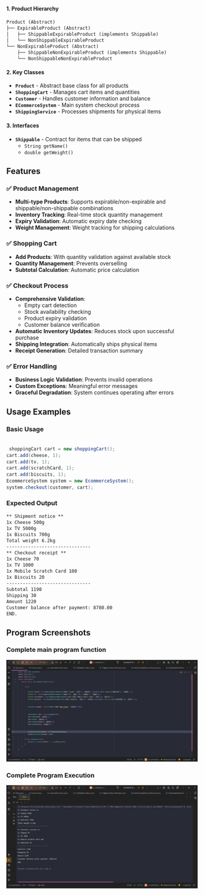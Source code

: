 

#### 1. Product Hierarchy
```
Product (Abstract)
├── ExpirableProduct (Abstract)
│   ├── ShippableExpirableProduct (implements Shippable)
│   └── NonShippableExpirableProduct
└── NonExpirableProduct (Abstract)
    ├── ShippableNonExpirableProduct (implements Shippable)
    └── NonShippableNonExpirableProduct
```

#### 2. Key Classes
- **`Product`** - Abstract base class for all products
- **`ShoppingCart`** - Manages cart items and quantities
- **`Customer`** - Handles customer information and balance
- **`ECommerceSystem`** - Main system checkout process
- **`ShippingService`** - Processes shipments for physical items

#### 3. Interfaces
- **`Shippable`** - Contract for items that can be shipped
  - `String getName()`
  - `double getWeight()`

## Features

### ✅ Product Management
- **Multi-type Products**: Supports expirable/non-expirable and shippable/non-shippable combinations
- **Inventory Tracking**: Real-time stock quantity management
- **Expiry Validation**: Automatic expiry date checking
- **Weight Management**: Weight tracking for shipping calculations

### ✅ Shopping Cart
- **Add Products**: With quantity validation against available stock
- **Quantity Management**: Prevents overselling
- **Subtotal Calculation**: Automatic price calculation

### ✅ Checkout Process
- **Comprehensive Validation**:
  - Empty cart detection
  - Stock availability checking
  - Product expiry validation
  - Customer balance verification
- **Automatic Inventory Updates**: Reduces stock upon successful purchase
- **Shipping Integration**: Automatically ships physical items
- **Receipt Generation**: Detailed transaction summary

### ✅ Error Handling
- **Business Logic Validation**: Prevents invalid operations
- **Custom Exceptions**: Meaningful error messages
- **Graceful Degradation**: System continues operating after errors

## Usage Examples

### Basic Usage
```java

 shoppingCart cart = new shoppingCart();
cart.add(cheese, 1);
cart.add(tv, 1);
cart.add(scratchCard, 1);
cart.add(biscuits, 1);
EcommerceSystem system = new EcommerceSystem();
system.checkout(customer, cart);
```

### Expected Output
```
** Shipment notice **
1x Cheese 500g
1x TV 5000g
1x Biscuits 700g
Total weight 6.2kg
-------------------------------
** Checkout receipt **
1x Cheese 70
1x TV 1000
1x Mobile Scratch Card 100
1x Biscuits 20
-------------------------------
Subtotal 1190
Shipping 30
Amount 1220
Customer balance after payment: 8780.00
END.
```

## Program Screenshots

### Complete main program function 
![Run from the Main](Screenshots/MainFunction.png)

### Complete Program Execution
![The output1](Screenshots/RunningProgram.png)


